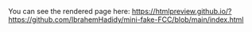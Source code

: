 You can see the rendered page here: https://htmlpreview.github.io/?https://github.com/IbrahemHadidy/mini-fake-FCC/blob/main/index.html
